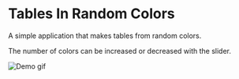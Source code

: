 # Tables In Random Colors

A simple application that makes tables from random colors. 

The number of colors can be increased or decreased with the slider.

![Demo gif](./assets/demo.gif)
